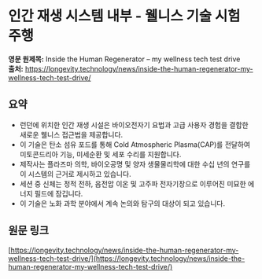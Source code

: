 # 인간 재생 시스템 내부 - 웰니스 기술 시험 주행

**영문 원제목:** Inside the Human Regenerator – my wellness tech test drive  
**출처:** https://longevity.technology/news/inside-the-human-regenerator-my-wellness-tech-test-drive/

## 요약
- 런던에 위치한 인간 재생 시설은 바이오전자기 요법과 고급 사용자 경험을 결합한 새로운 웰니스 접근법을 제공합니다.
- 이 기술은 탄소 섬유 포드를 통해 Cold Atmospheric Plasma(CAP)를 전달하여 미토콘드리아 기능, 미세순환 및 세포 수리를 지원합니다.
- 제작사는 플라즈마 의학, 바이오공명 및 양자 생물물리학에 대한 수십 년의 연구를 이 시스템의 근거로 제시하고 있습니다.
- 세션 중 신체는 정적 전하, 음전압 이온 및 고주파 전자기장으로 이루어진 미묘한 에너지 필드에 잠깁니다.
- 이 기술은 노화 과학 분야에서 계속 논의와 탐구의 대상이 되고 있습니다.

## 원문 링크
[https://longevity.technology/news/inside-the-human-regenerator-my-wellness-tech-test-drive/](https://longevity.technology/news/inside-the-human-regenerator-my-wellness-tech-test-drive/)
